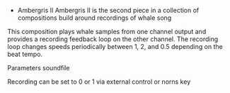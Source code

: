 * Ambergris II
Ambergris II is the second piece in a collection of compositions build around recordings of whale song

This composition plays whale samples from one channel output and provides a recording feedback loop on the other channel. The recording loop changes speeds periodically between 1, 2, and 0.5 depending on the beat tempo.

Parameters
 soundfile

Recording can be set to 0 or 1 via external control or norns key